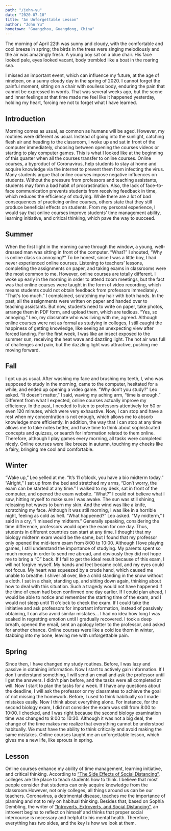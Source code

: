 ```yaml
---
path: "/john-yu"
date: "2020-07-10"
title: "An Unforgettable Lesson"
author: "John Yu"
hometown: "Guangzhou, Guangdong, China"
---
```

The morning of April 22th was sunny and cloudy, with the comfortable and cool breeze in spring; the birds in the trees were singing melodiously and the air was amazingly fresh. A young boy sat on a blue chair. His face looked pale, eyes looked vacant, body trembled like a boat in the roaring sea.

I missed an important event, which can influence my future, at the age of nineteen, on a sunny cloudy day in the spring of 2020. I cannot forget the painful moment, sitting on a chair with soulless body, enduring the pain that cannot be expressed in words. That was several weeks ago, but the scene and inner feelings at that time made me feel like it happened yesterday, holding my heart, forcing me not to forget what I have learned.

## Introduction

Morning comes as usual, as common as humans will be aged. However, my routines were different as usual. Instead of going into the sunlight, catching flesh air and heading to the classroom, I woke up and sat in front of the computer immediately, choosing between opening the courses videos or starting to play computer games. This is what I looked like at the beginning of this quarter when all the courses transfer to online courses. Online courses, a byproduct of Coronavirus, help students to stay at home and acquire knowledge via the internet to prevent them from infecting the virus. Many students argue that online courses impose negative influences on students. Without the pressure from professors and teaching assistants, students may form a bad habit of procrastination. Also, the lack of face-to-face communication prevents students from receiving feedback in time, which reduces the efficiency of studying. While there are a lot of bad consequences of practicing online courses, others state that they still produce beneficial effects on students. From my personal experience, I would say that online courses improve students’ time management ability, learning initiative, and critical thinking, which pave the way to succeed.

## Summer

When the first light in the morning came through the window, a young, well-dressed man was sitting in front of the computer. “What?” I shouted, “Why is online class so annoying?” To be honest, since I was a little boy, I had never experienced online courses. Listening to teachers’ lessons, completing the assignments on paper, and taking exams in classrooms were the most common to me. However, online courses are totally different. I woke up early in the morning in order to attend zoom meetings, but the fact was that online courses were taught in the form of video recording, which means students could not obtain feedback from professors immediately. “That's too much.” I complained, scratching my hair with both hands. In the past, all the assignments were written on paper and handed over to teaching assistants. But now, students need to write on paper, take photos, arrange them in PDF form, and upload them, which are tedious. “Yes, so annoying.” Leo, my classmate who was living with me, agreed. Although online courses were not as formal as studying in colleges, I still caught the happiness of getting knowledge, like seeing an unexpecting view after forced landing. For the first week, I was like an insect exposed to the summer sun, receiving the heat wave and dazzling light. The hot air was full of challenges and pain, but the dazzling light was attractive, pushing me moving forward.

## Fall

I got up as usual. After washing my face and brushing my teeth, I, who was supposed to study in the morning, came to the computer, hesitated for a while, and ended up opening a video game. “Why don’t you study?” Leo asked. “It doesn’t matter,” I said, waving my aching arm, “time is enough.” Different from what I expected, online courses actually improve my efficiency. In the past, I needed to listen to professors attentively for 50 or even 120 minutes, which were very exhaustive. Now, I can stop and have a rest when my concentration is not enough, which allows me to absorb knowledge more efficiently. In addition, the way that I can stop at any time allows me to take notes better, and have time to think about sophisticated concepts and quizzes, or search for information related to them online. Therefore, although I play games every morning, all tasks were completed nicely. Online courses were like breeze in autumn, touching my cheeks like a fairy, bringing me cool and comfortable.

## Winter

“Wake up,” Leo yelled at me. “It’s 11 o’clock, you have a bio midterm today.” “Alright,” I sat up from the bed and stretched my arms, “Don’t worry, the exam can be started at any time.” I walked to my desk, sat in front of the computer, and opened the exam website. “What?” I could not believe what I saw, hitting myself to make sure I was awake. The sun was still shining, releasing hot waves to burn my skin. And the wind was like a knife, scratching my face. Although it was still morning, I was like in a horrible night, feeling as cold as hell. “What happened?” Leo asked. “My midterm,” I said in a cry, “I missed my midterm.” Generally speaking, considering the time difference, professors would open the exam for one day. Thus, students in different countries can start at any time. I thought that my biology midterm exam would be the same, but I found that my professor only opened the mid-term exam from 8:00 to 10:00. Although I love playing games, I still understand the importance of studying. My parents spent so much money in order to send me abroad, and obviously they did not hope me to bring a “C” back. If I fail to get the ideal result because of this exam, I will not forgive myself. My hands and feet became cold, and my eyes could not focus. My heart was squeezed by a crude hand, which caused me unable to breathe. I shiver all over, like a child standing in the snow without a cloth. I sat in a chair, standing up, and sitting down again, thinking about how to deal with this situation. Such a tragedy would not have happened if the time of exam had been confirmed one day earlier. If I could plan ahead, I would be able to notice and remember the starting time of the exam, and I would not sleep until 11 o'clock to check the exam. If I could take the initiative and ask professors for important information, instead of passively obtaining, I can also avoid similar mistakes… I had no idea how long I was soaked in regretting emotion until I gradually recovered. I took a deep breath, opened the email, sent an apology letter to the professor, and asked for another chance. Online courses were like a cold ice thorn in winter, stabbing into my bone, leaving me with unforgettable pain.

## Spring

Since then, I have changed my study routines. Before, I was lazy and passive in obtaining information. Now I start to actively gain information. If I don't understand something, I will send an email and ask the professor until I get the answers. I didn't plan before, and the tasks were all completed at will. Now I start to plan the tasks for a week. If I have any questions about the deadline, I will ask the professor or my classmates to achieve the goal of not missing the homework. Before, I used to think habitually so I made mistakes easily. Now I think about everything alone. For instance, for the second biology exam, I did not consider the exam was still from 8:00 to 10:00. I checked, and I was right because the second biology examination time was changed to 9:00 to 10:30. Although it was not a big deal, the change of the time makes me realize that everything cannot be understood habitually. We must have the ability to think critically and avoid making the same mistakes. Online courses taught me an unforgettable lesson, which gives me a new life, like sprouts in spring.

## Lesson

Online courses enhance my ability of time management, learning initiative, and critical thinking. According to 
[“The Side Effects of Social Distancing”](https://freakonomics.com/podcast/covid-19-effects/), colleges are the place to teach students how to think. I believe that most people consider that students can only acquire knowledge from the classroom.However, not only colleges, all things around us can be our teachers. Coronavirus, a detrimental disease, teaches me the importance of planning and not to rely on habitual thinking. Besides that, based on Sophia Dembling, the writer of [“Introverts, Extroverts, and Social Distancing”](https://gauchospace.ucsb.edu/courses/mod/page/view.php?id=3670298), 
an introvert begins to reflect on himself and thinks that proper social intercourse is necessary and helpful to his mental health. Therefore, everything has two sides, and the key is how we look at them.
